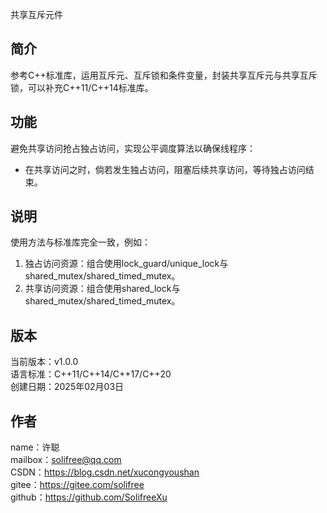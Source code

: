 共享互斥元件

## 简介
参考C++标准库，运用互斥元、互斥锁和条件变量，封装共享互斥元与共享互斥锁，可以补充C++11/C++14标准库。

## 功能
避免共享访问抢占独占访问，实现公平调度算法以确保线程序：
* 在共享访问之时，倘若发生独占访问，阻塞后续共享访问，等待独占访问结束。

## 说明
使用方法与标准库完全一致，例如：
1. 独占访问资源：组合使用lock_guard/unique_lock与shared_mutex/shared_timed_mutex。
2. 共享访问资源：组合使用shared_lock与shared_mutex/shared_timed_mutex。

## 版本
当前版本：v1.0.0  
语言标准：C++11/C++14/C++17/C++20  
创建日期：2025年02月03日

## 作者
name：许聪  
mailbox：solifree@qq.com  
CSDN：https://blog.csdn.net/xucongyoushan  
gitee：https://gitee.com/solifree  
github：https://github.com/SolifreeXu
